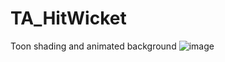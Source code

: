 # TA_HitWicket
 Toon shading and animated background
![image](https://github.com/TrashCock/TA_HitWicket/assets/37974054/a60cc94d-bd84-4419-96e1-45513c368df2)
